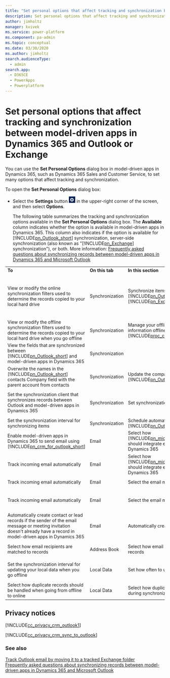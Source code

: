 ```yaml
---
title: "Set personal options that affect tracking and synchronization between model-driven apps in Dynamics 365 and Outlook or Exchange  | MicrosoftDocs"
description: Set personal options that affect tracking and synchronization between model-driven apps in Dynamics 365 and Outlook or Exchange
author: jimholtz
manager: kvivek
ms.service: power-platform
ms.component: pa-admin
ms.topic: conceptual
ms.date: 03/30/2020
ms.author: jimholtz
search.audienceType: 
  - admin
search.app: 
  - D365CE
  - PowerApps
  - Powerplatform
---
```

# Set personal options that affect tracking and synchronization between model-driven apps in Dynamics 365 and Outlook or Exchange

You can use the **Set Personal Options** dialog box in model-driven apps in Dynamics 365, such as Dynamics 365 Sales and Customer Service, to set many options that affect tracking and synchronization.  
  
 To open the **Set Personal Options** dialog box:  
  
- Select the **Settings** button ![Options button](media/optionsbutton.png "Options button") in the upper-right corner of the screen, and then select **Options**.  
  
  The following table summarizes the tracking and synchronization options available in the **Set Personal Options** dialog box. The **Available** column indicates whether the option is available in model-driven apps in Dynamics 365. This column also indicates if the option is available for [!INCLUDE[pn_Outlook_short](../includes/pn-outlook-short.md)] synchronization, server-side synchronization (also known as "[!INCLUDE[pn_Exchange](../includes/pn-exchange.md)] synchronization"), or both. More information: [Frequently asked questions about synchronizing records between model-driven apps in Dynamics 365 and Microsoft Outlook](frequently-asked-questions-synchronizing-records-dynamics-365-and-outlook.md)  
  
|                                                                                                                                                                                                                   |                 |                                                                                                                                                                                                            |                                                                                                                                                                                                                                                                                                                                                                                                                                                                                                                     |                                                                                                                                                                                                              |
|-------------------------------------------------------------------------------------------------------------------------------------------------------------------------------------------------------------------|-----------------|------------------------------------------------------------------------------------------------------------------------------------------------------------------------------------------------------------|---------------------------------------------------------------------------------------------------------------------------------------------------------------------------------------------------------------------------------------------------------------------------------------------------------------------------------------------------------------------------------------------------------------------------------------------------------------------------------------------------------------------|--------------------------------------------------------------------------------------------------------------------------------------------------------------------------------------------------------------|
|                                                                                                      **To**                                                                                                       | **On this tab** |                                                                                            **In this section**                                                                                             |                                                                                                                                                                                                                                                 **See this option**                                                                                                                                                                                                                                                 |                                                                                                **Available**                                                                                                 |
|                    View or modify the online synchronization filters used to determine the records copied to your local hard drive                    | Synchronization |  Synchronize items with [!INCLUDE[pn_Outlook_short](../includes/pn-outlook-short.md)] or [!INCLUDE[pn_Exchange](../includes/pn-exchange.md)]   | View or manage the **filters** that determine the records that are synchronized to your [!INCLUDE[pn_Outlook_short](../includes/pn-outlook-short.md)] or [!INCLUDE[pn_Exchange](../includes/pn-exchange.md)] folders.<br /><br /> [!INCLUDE[proc_more_information](../includes/proc-more-information.md)] [Choose the records to synchronize between model-driven apps in Dynamics 365 and Outlook or Exchange](choose-records-synchronize-dynamics-365-outlook-exchange.md) |                   -   From model-driven apps in Dynamics 365<br />-   For [!INCLUDE[pn_Outlook_short](../includes/pn-outlook-short.md)] sync or server-side sync                   |
|         View or modify the offline synchronization filters used to determine the records copied to your local hard drive when you go offline          | Synchronization |                                   Manage your offline filters and take your information offline in [!INCLUDE[proc_crm_for_outlook](../includes/proc-crm-for-outlook.md)]                                   |                                                                                                                                                                              Manage your **offline filters** to determine what data you need with you when you go offline.                                                                                                                                                                              |                   -   From model-driven apps in Dynamics 365<br />-   For [!INCLUDE[pn_Outlook_short](../includes/pn-outlook-short.md)] sync or server-side sync                   |
|                    View the fields that are synchronized between [!INCLUDE[pn_Outlook_short](../includes/pn-outlook-short.md)] and model-driven apps in Dynamics 365                   | Synchronization |                                                                                                                                                                                                            |                                                                                                                                               View or manage the **synchronized fields** of [!INCLUDE[pn_Outlook_short](../includes/pn-outlook-short.md)] or [!INCLUDE[pn_Exchange](../includes/pn-exchange.md)] items, including appointments, contacts, and tasks.                                                                                                                                                |                   -   From model-driven apps in Dynamics 365<br />-   For [!INCLUDE[pn_Outlook_short](../includes/pn-outlook-short.md)] sync or server-side sync                   |
| Overwrite the names in the [!INCLUDE[pn_Outlook_short](../includes/pn-outlook-short.md)] contacts Company field with the parent account from contacts | Synchronization |                                                    Update the company field for [!INCLUDE[pn_Outlook_short](../includes/pn-outlook-short.md)] contacts                                                     |                                                                                                                                                                                                                                   Update Company fields with parent account names                                                                                                                                                                                                                                   |                                                        -   For [!INCLUDE[pn_Outlook_short](../includes/pn-outlook-short.md)] sync or server-side sync                                                        |
|                                                             Set the synchronization client that synchronizes records between Outlook and model-driven apps in Dynamics 365                                                            | Synchronization |                                                                                         Set synchronization client                                                                                         |                                                                                                                                            Set this computer to be the client to perform synchronization between [!INCLUDE[pn_Outlook_short](../includes/pn-outlook-short.md)] and your primary organization                                                                                                                                            | -   For [!INCLUDE[pn_Outlook_short](../includes/pn-outlook-short.md)] sync only. **Note:**      This option only appears when you have multiple Outlook clients that are connected to the same organization. |
|                                               Set the synchronization interval for synchronizing items                                                | Synchronization |                                                   Schedule automatic synchronization with [!INCLUDE[pn_Outlook_short](../includes/pn-outlook-short.md)]                                                    |                                                                                                                                                                         Synchronize the items in my [!INCLUDE[pn_Outlook_short](../includes/pn-outlook-short.md)] folders every                                                                                                                                                                         |                                                               -   For [!INCLUDE[pn_Outlook_short](../includes/pn-outlook-short.md)] sync only                                                                |
|                       Enable model-driven apps in Dynamics 365 to send email using [!INCLUDE[pn_crm_for_outlook_short](../includes/pn-crm-for-outlook-short.md)]                        |      Email      | Select how [!INCLUDE[pn_microsoft_dynamics_crm_for_outlook](../includes/pn-microsoft-dynamics-crm-for-outlook.md)] should integrate email with model-driven apps in Dynamics 365 |                                                                                                                                                            Allow model-driven apps in Dynamics 365 to send email using [!INCLUDE[pn_microsoft_dynamics_crm_for_outlook](../includes/pn-microsoft-dynamics-crm-for-outlook.md)]                                                                                                                                                            |                                                           From [!INCLUDE[pn_crm_for_outlook_short](../includes/pn-crm-for-outlook-short.md)] only                                                            |
|                                                                                        Track incoming email automatically                                                                                         |      Email      |                   Select how [!INCLUDE[pn_microsoft_dynamics_crm_for_outlook](../includes/pn-microsoft-dynamics-crm-for-outlook.md)] should integrate email with model-driven apps in Dynamics 365                  |                                                                                                                                              Check incoming email in [!INCLUDE[pn_Outlook_short](../includes/pn-outlook-short.md)] and determine whether an email should be linked and saved as a record.                                                                                                                                               |                                                           From [!INCLUDE[pn_crm_for_outlook_short](../includes/pn-crm-for-outlook-short.md)] only                                                            |
|                                                                                        Track incoming email automatically                                                                                         |      Email      |                                                     Select the email messages to track                                                    |                                                                                                                                                                                                                                                        Track                                                                                                                                                                                                                                                        |                                                                       From model-driven apps in Dynamics 365                                                                      |
|                                                                                        Track incoming email automatically                                                                                         |      Email      |                                                     Select the email messages to track                                                    |                                                                                                                                  Configure Folder Tracking Rules<br /><br /> [!INCLUDE[proc_more_information](../includes/proc-more-information.md)] [Track Outlook email by moving it to a tracked Exchange folder](track-outlook-email-by-moving-it-tracked-exchange-folder.md)                                                                                                                                   |                                                   -   From model-driven apps in Dynamics 365<br />-   For server-side sync only                                                    |
|        Automatically create contact or lead records if the sender of the email message or meeting invitation doesn't already have a record in model-driven apps in Dynamics 365       |      Email      |                                                        Automatically create records in Dynamics 365 apps                                                         |                                                                                                                                                                                                                                                       Create                                                                                                                                                                                                                                                        |                                                                       From model-driven apps in Dynamics 365                                                                     |
|                                                                          Select how email recipients are matched to records                                                                          |  Address Book   |                                            Select how email recipients are reconciled with records                                             |                                                                                                                                                                                                                                                     All options                                                                                                                                                                                                                                                     |                                                           From [!INCLUDE[pn_crm_for_outlook_short](../includes/pn-crm-for-outlook-short.md)] only                                                            |
|                                                                 Set the synchronization interval for updating your local data when you go offline                                                                 |   Local Data    |                                                                                     Set how often to update local data                                                                                     |                                                                                                                                                                                         Update local data every<br /><br /> Note: You may not be able to change the interval if your administrator has restricted changes.                                                                                                                                                                                          |                                                           From [!INCLUDE[pn_crm_for_outlook_short](../includes/pn-crm-for-outlook-short.md)] only                                                            |
|                                                                 Select how duplicate records should be handled when going from offline to online                                                                  |   Local Data    |                                                                   Select how duplicate records should be handled during synchronization                                                                    |                                                                                                                                                                                                                         Enable duplicate detection during offline to online synchronization                                                                                                                                                                                                                         |                                                           From [!INCLUDE[pn_crm_for_outlook_short](../includes/pn-crm-for-outlook-short.md)] only                                                            |
  
<a name="BMKM_MUprivacy"></a>   
## Privacy notices  
[!INCLUDE[cc_privacy_crm_outlook1](../includes/cc-privacy-crm-outlook1.md)]
  
 [!INCLUDE[cc_privacy_crm_sync_to_outlook](../includes/cc-privacy-crm-sync-to-outlook.md)]
  
### See also  
 [Track Outlook email by moving it to a tracked Exchange folder](track-outlook-email-by-moving-it-tracked-exchange-folder.md)   
 [Frequently asked questions about synchronizing records between model-driven apps in Dynamics 365 and Microsoft Outlook](frequently-asked-questions-synchronizing-records-dynamics-365-and-outlook.md)   
